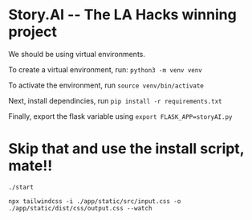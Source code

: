 # Story.AI -- The LA Hacks winning project


We should be using virtual environments. 

To create a virtual environment, run: `python3 -m venv venv`

To activate the environment, run `source venv/bin/activate`

Next, install dependincies, run `pip install -r requirements.txt`

Finally, export the flask variable using `export FLASK_APP=storyAI.py`

# Skip that and use the install script, mate!!

`./start`

`npx tailwindcss -i ./app/static/src/input.css -o ./app/static/dist/css/output.css --watch`